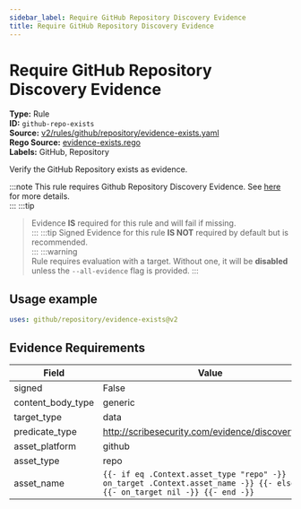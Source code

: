```yaml
---
sidebar_label: Require GitHub Repository Discovery Evidence
title: Require GitHub Repository Discovery Evidence
---  
```

# Require GitHub Repository Discovery Evidence  
**Type:** Rule  
**ID:** `github-repo-exists`  
**Source:** [v2/rules/github/repository/evidence-exists.yaml](https://github.com/scribe-public/sample-policies/blob/main/v2/rules/github/repository/evidence-exists.yaml)  
**Rego Source:** [evidence-exists.rego](https://github.com/scribe-public/sample-policies/blob/main/v2/rules/github/repository/evidence-exists.rego)  
**Labels:** GitHub, Repository  

Verify the GitHub Repository exists as evidence.

:::note 
This rule requires Github Repository Discovery Evidence. See [here](/docs/platforms/discover#github-discovery) for more details.  
::: 
:::tip 
> Evidence **IS** required for this rule and will fail if missing.  
::: 
:::tip 
Signed Evidence for this rule **IS NOT** required by default but is recommended.  
::: 
:::warning  
Rule requires evaluation with a target. Without one, it will be **disabled** unless the `--all-evidence` flag is provided.
::: 

## Usage example

```yaml
uses: github/repository/evidence-exists@v2
```

## Evidence Requirements  
| Field | Value |
|-------|-------|
| signed | False |
| content_body_type | generic |
| target_type | data |
| predicate_type | http://scribesecurity.com/evidence/discovery/v0.1 |
| asset_platform | github |
| asset_type | repo |
| asset_name | `{{- if eq .Context.asset_type "repo" -}} {{- on_target .Context.asset_name -}} {{- else -}} {{- on_target nil -}} {{- end -}}` |

